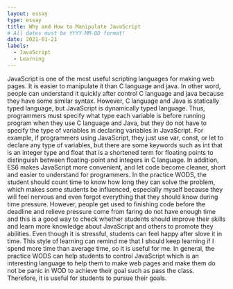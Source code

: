 ```yaml
---
layout: essay
type: essay
title: Why and How to Manipulate JavaScript 
# All dates must be YYYY-MM-DD format!
date: 2021-01-21
labels:
  - JavaScript 
  - Learning
---
```


JavaScript is one of the most useful scripting languages for making web pages. It is easier to manipulate it than C language and java. In other word, people can understand it quickly after control C language and java because they have some similar syntax. However, C language and Java is statically typed language, but JavaScript is dynamically typed language. Thus, programmers must specify what type each variable is before running program when they use C language and Java, but they do not have to specify the type of variables in declaring variables in JavaScript. For example, if programmers using JavaScript, they just use var, const, or let to declare any type of variables, but there are some keywords such as int that is an integer type and float that is a shortened term for floating points to distinguish between floating-point and integers in C language. In addition, ES6 makes JavaScript more convenient, and let code become cleaner, short and easier to understand for programmers.
In the practice WODS, the student should count time to know how long they can solve the problem, which makes some students be influenced, especially myself because they will feel nervous and even forgot everything that they should know during time pressure. However, people get used to finishing code before the deadline and relieve pressure come from faring do not have enough time and this is a good way to check whether students should improve their skills and learn more knowledge about JavaScript and others to promote they abilities. Even though it is stressful, students can feel happy after slove it in time. This style of learning can remind me that I should keep learning if I spend more time than average time, so it is useful for me.
In general, the practice WODS can help students to control JavaScript which is an interesting language to help them to make web pages and make them do not be panic in WOD to achieve their goal such as pass the class. Therefore, it is useful for students to pursue their goals.
